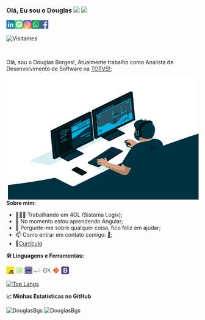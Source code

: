 ### Olá, Eu sou o Douglas <img src="https://media.giphy.com/media/hvRJCLFzcasrR4ia7z/giphy.gif" width="25px"> <img height="20" src="https://acegif.com/wp-content/uploads/2020/04/brazilian-flag-m.gif">
<p align="left">
<a href="https://www.facebook.com/talvez.douglas"><img alt="Facebook" title="Facebook" height="22" width="22" src="https://raw.githubusercontent.com/DouglasBgs/DouglasBgs/main/assets/facebook.svg"></a>

<a href="https://www.linkedin.com/in/douglas-borges-941a8217b/">
  <img align="left" alt="LinkedIN" width="22px" src="https://raw.githubusercontent.com/DouglasBgs/DouglasBgs/main/assets/linkedin.svg" />
</a>
<a href="https://open.spotify.com/user/22kfqp64baeymcs66epzdf7ma?si=9neW2SaPRHSPKc0b_vU_9g">
  <img align="left" alt="Spotify" width="22px" src="https://raw.githubusercontent.com/DouglasBgs/DouglasBgs/main/assets/spotify.svg" />
</a>
<a href="https://www.instagram.com/doga_borges/">
  <img align="left" alt="Instagram" width="22px" src="https://raw.githubusercontent.com/DouglasBgs/DouglasBgs/main/assets/instagram.svg" />
</a>
<a href="https://wa.me/5547988632328">
  <img align="left" alt="Whatsapp" width="22px" src="https://raw.githubusercontent.com/DouglasBgs/DouglasBgs/main/assets/whatsapp.svg" />
</a>
</p>

![Visitantes](https://visitor-badge.glitch.me/badge?page_id=DouglasBgs.DouglasBgs&language=pt-br)

<br />

Olá, sou o Douglas Borges!, Atualmente trabalho como Analista de Desenvolvimento de Software  na  [TOTVS!](http://totvs.com.br/);

  <img align="right" alt="GIF" src="https://github.com/DouglasBgs/DouglasBgs/blob/main/assets/code.gif?raw=true" width="500" height="320" />
  
**Sobre mim:**

- 👨🏽‍💻 Trabalhando em 4GL (Sistema Logix);
- 🌱 No momento estou aprendendo Angular;
- 💬 Pergunte-me sobre qualquer coisa, fico feliz em ajudar;
- 📫 Como entrar em contato comigo: [📧](mailto:borgesdoga@gmail.com);
- 📝[Currículo](https://docs.google.com/document/d/1iJZxSBHrAndBbV0nIQELpGUGbf0JDoMJ6CYkxHnkDM0/edit?usp=sharing)

**🛠 Linguagens e Ferramentas:**  

<code><img height="20" src="https://raw.githubusercontent.com/DouglasBgs/DouglasBgs/main/assets/javascript.svg"></code>
<code><img height="20" src="https://raw.githubusercontent.com/DouglasBgs/DouglasBgs/main/assets/node-js.svg"></code>
<code><img height="20" src="https://raw.githubusercontent.com/DouglasBgs/DouglasBgs/main/assets/php.svg"></code>
<code><img height="20" src="https://raw.githubusercontent.com/DouglasBgs/DouglasBgs/main/assets/mysql.svg"></code>
<code><img height="20" src="https://raw.githubusercontent.com/DouglasBgs/DouglasBgs/main/assets/express.svg"></code>
<code><img height="20" src="https://raw.githubusercontent.com/DouglasBgs/DouglasBgs/main/assets/git.svg"></code>
<code><img height="20" src="https://raw.githubusercontent.com/DouglasBgs/DouglasBgs/main/assets/bootstrap.svg"></code>

[![Top Langs](https://github-readme-stats.vercel.app/api/top-langs/?username=DouglasBgs&show_icons=true&theme=react&custom_title=Linguagens+mais+Utilizadas&locale=pt-br)](https://github.com/anuraghazra/github-readme-stats)


**📈 Minhas Estatísticas no GitHub**

<p align="left"><img width="49%" src="https://github-readme-stats.vercel.app/api/wakatime?username=logindoga&theme=react&custom_title=Estatísticas+da+semana" alt="DouglasBgs" /> 
<img width="49%" src="https://github-readme-stats.vercel.app/api?username=DouglasBgs&show_icons=true&theme=react&custom_title=Minhas+estatísticas+no+GitHub&count_private=true&include_all_commits=true&locale=pt-br" alt="DouglasBgs" />
  

  
